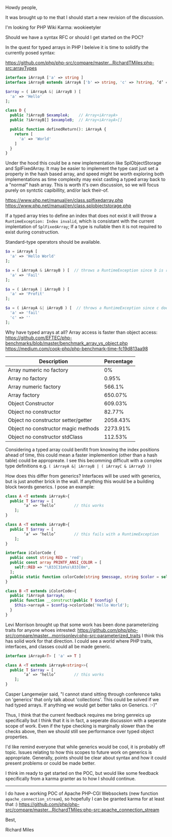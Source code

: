 Howdy people, 

It was brought up to me that I should start a new revision of the discussion.

I'm looking for PHP Wiki Karma: wookieetyler

Should we have a syntax RFC or should I get started on the POC?

In the quest for typed arrays in PHP I beleive it is time to solidify the currently posed syntax:

https://github.com/php/php-src/compare/master...RichardTMiles:php-src:arrayTypes

```php
interface iArrayA ['a' => string ]
interface iArrayB extends iArrayA ['b' => string, 'c' => ?string, ‘d’ =>  SomeClass, ‘e’=>  ?iArrayA, ‘f’ => mixed ]

$array = ( iArrayA &| iArrayB ) [
  'a' => 'Hello'
];

class D {
  public ?iArrayB $exampleA;	// Array<iArrayA>
  public ?iArrayB[] $exampleB;	// Array<iArrayA>[]

  public function definedReturn(): iArrayA {
    return [
      'a' => 'World'
    ]
  }
}
```

Under the hood this could be a new implementation like SplObjectStorage and SplFixedArray. It may be easier to implement the type cast just set a property in the hash based array, and speed might be worth exploring both implementations as time complexity may exist casting a typed array back to a "normal" hash array. This is worth it's own discussion, so we will focus purely on syntctic capibillity, and/or lack their-of. 

https://www.php.net/manual/en/class.splfixedarray.php
https://www.php.net/manual/en/class.splobjectstorage.php

If a typed array tries to define an index that does not exist it will throw a `RuntimeException: Index invalid`, which is consistant with the current implentation of `SplFixedArray`; If a type is nullable then it is not required to exist during construction.

Standard-type operators should be available. 
```php
$a = iArrayA [
  'a' => 'Hello World'
];

$a = ( iArrayA & iArrayB ) [  // throws a RuntimeException since b is required in iArrayB
  'a' => 'Fail'
];

$a = ( iArrayA | iArrayB ) [
  'a' => 'Profit'
];

$a = ( iArrayA &| iArrayB ) [  // throws a RuntimeException since c does not exist in iArrayA and b is required in iArrayB
  'a' => 'fail'
  'c' => ''
];
```

Why have typed arrays at all? Array access is faster than object access:
https://github.com/EFTEC/php-benchmarks/blob/master/benchmark_array_vs_object.php
https://medium.com/cook-php/php-benchmark-time-fc19d813aa98

| Description                                  | Percentage   |
|----------------------------------------------|--------------|
| Array numeric no factory                     | 0%           |
| Array no factory                             | 0.95%        |
| Array numeric factory                        | 566.1%       |
| Array factory                                | 650.07%      |
| Object Constructor                           | 609.03%      |
| Object no constructor                        | 82.77%       |
| Object no constructor setter/getter          | 2058.43%     |
| Object no constructor magic methods          | 2273.91%     |
| Object no constructor stdClass               | 112.53%      |

Considering a typed array could benifit from knowing the index positions ahead of time, this could mean a faster implemention (other than a hash table) could be appropreate. I see this becomming difficult with a complex type definitions e.g. `( iArrayA &| iArrayB | ( iArrayC & iArrayD ))`

How does this differ from generics? Interfaces will be used with generics, but is just another brick in the wall. If anything this would be a building block twords generics. I pose an example:

```php
class A <T extends iArrayA>{
  public T $array = [
		‘a’ => ‘hello’        // this works
	];
}

class A <T extends iArrayB>{
  public T $array = [
		‘a’ => ‘hello’        // this fails with a RuntimeException
	];
}

interface iColorCode { 
  public const string RED = 'red';
  public const array PRINTF_ANSI_COLOR = [
    self::RED => "\033[31m%s\033[0m",
  ];
  public static function colorCode(string $message, string $color = self::RED): iArrayA;
}

class B <T extends iColorCode>{
  public ?iArrayA $arrayA;
  public function __construct(public T $config) {
    $this->arrayA = $config->colorCode('Hello World');
  }
}

``` 

Levi Morrison brought up that some work has been done parameterizing traits for anyone whoes intrested:
https://github.com/php/php-src/compare/master...morrisonlevi:php-src:parameterized_traits
I think this has solid work for that direction. I could see a world where PHP traits, interfaces, and classes could all be made generic. 

```php
interface iArrayA<T> [ 'a' => T ]

class A <T extends iArrayA<string>>{
  public T $array = [
		‘a’ => ‘hello’        // this works
	];
}
```

Casper Langemeijer said, "I cannot stand sitting through conference talks on 'generics' that only talk about 'collections'. This could be solved if we had typed arrays. If anything we would get better talks on Generics. :-)"

Thus, I think that the current feedback requires me bring genreics up specifically but I think that it is in fact, a seperate discussion with a seperate scope of work. Even if the type checking is marginally slower than the checks above, then we should still see performance over typed object properties. 

I'd like remind everyone that while generics would be cool, it is probably off topic. Issues relating to how this scopes to future work on generics is appropriate. Generally, points should be clear about syntax and how it could present problems or could be made better.

I think im ready to get started on the POC, but would like some feedback specifically from a karma granter as to how I should continue. 

___
I do have a working POC of Apache PHP-CGI Websockets (new function `apache_connection_stream`), so hopefully I can be granted karma for at least that :) 
https://github.com/php/php-src/compare/master...RichardTMiles:php-src:apache_connection_stream

Best,

Richard Miles
